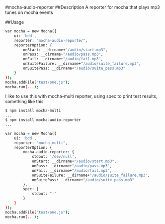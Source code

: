 #mocha-audio-reporter
##Description
A reporter for mocha that plays mp3 tunes on mocha events

##Usage

```sh
var mocha = new Mocha({
    ui: 'bdd',
    reporter: "mocha-audio-reporter",
    reporterOption: {
    	onStart: __dirname+"/audio/start.mp3",
    	onPass: __dirname+"/audio/pass.mp3",
    	onFail: __dirname+"/audio/fail.mp3",
    	onSuiteFailure: __dirname+"/audio/suite_failure.mp3",
    	onSuitePass: __dirname+"/audio/suite_pass.mp3"
	}
});
mocha.addFile("test/one.js");
mocha.run(...);
```

I like to use this with mocha-multi reporter, using spec to print test results, something like this
```sh
$ npm install mocha-multi
...
$ npm install mocha-audio-reporter
...
```

```sh
var mocha = new Mocha({
    ui: 'bdd',
    reporter: "mocha-multi",
    reporterOption: {
	    mocha-audio-reporter: {
		    stdout: '/dev/null',
	    	onStart: __dirname+"/audio/start.mp3",
	    	onPass: __dirname+"/audio/pass.mp3",
	    	onFail: __dirname+"/audio/fail.mp3",
	    	onSuiteFailure: __dirname+"/audio/suite_failure.mp3",
	    	onSuitePass: __dirname+"/audio/suite_pass.mp3"
	    },
	    spec: {
		    stdout: "-"
		}
	}
});
mocha.addFile("test/one.js");
mocha.run(...);
```